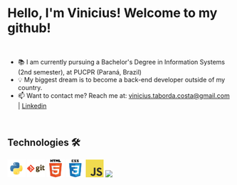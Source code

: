 # Hello, I'm Vinicius! Welcome to my github! 
<code><br></code>

- 📚 I am currently pursuing a Bachelor's Degree in Information Systems (2nd semester), at PUCPR (Paraná, Brazil)
- 💡 My biggest dream is to become a back-end developer outside of my country.
- 📫 Want to contact me? Reach me at: vinicius.taborda.costa@gmail.com | [Linkedin](https://www.linkedin.com/in/vinicius-eduardo-taborda-costa-0a94261a7/)

<code><br></code>
## Technologies 🛠

<code><img height="40" src="https://raw.githubusercontent.com/github/explore/80688e429a7d4ef2fca1e82350fe8e3517d3494d/topics/python/python.png"></code> <code><img height="40" src="https://raw.githubusercontent.com/github/explore/80688e429a7d4ef2fca1e82350fe8e3517d3494d/topics/git/git.png"></code> <code><img height="40" src="https://raw.githubusercontent.com/github/explore/80688e429a7d4ef2fca1e82350fe8e3517d3494d/topics/html/html.png"></code> <code><img height="40" src="https://raw.githubusercontent.com/github/explore/80688e429a7d4ef2fca1e82350fe8e3517d3494d/topics/css/css.png"></code> <code><img height="40" src="https://raw.githubusercontent.com/github/explore/80688e429a7d4ef2fca1e82350fe8e3517d3494d/topics/javascript/javascript.png"></code>
<code><img height="40" src="https://www.google.com/imgres?imgurl=https%3A%2F%2Flogospng.org%2Fdownload%2Fjava%2Flogo-java-4096.png&imgrefurl=https%3A%2F%2Flogospng.org%2Flogo-java%2F&tbnid=HHrnY6LnpQP9_M&vet=12ahUKEwj6vNjVtdzsAhXiCdQKHbWZAgsQMygBegUIARCnAQ..i&docid=lQTq54ziuvhI-M&w=4096&h=4096&q=java%20logo&ved=2ahUKEwj6vNjVtdzsAhXiCdQKHbWZAgsQMygBegUIARCnAQ"></code>

